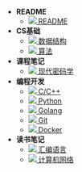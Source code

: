 - **README**
  - [![](https://cdn.jsdelivr.net/gh/AMDyesIntelno/blog_img/Notes/svg/important.svg) README](/README)
- **CS基础**
  - [![](https://cdn.jsdelivr.net/gh/AMDyesIntelno/blog_img/Notes/svg/datastruct.svg) 数据结构](/cs/data_struct)
  - [![](https://cdn.jsdelivr.net/gh/AMDyesIntelno/blog_img/Notes/svg/algorithm.svg) 算法](/cs/algorithm)
- **课程笔记**
  - [![](https://cdn.jsdelivr.net/gh/AMDyesIntelno/blog_img@master/Notes/svg/key.svg) 现代密码学](/subject/现代密码学)
- **编程开发**
  - [![](https://cdn.jsdelivr.net/gh/AMDyesIntelno/blog_img/Notes/svg/cpp-blue.svg) C/C++](/develop/c_cpp)
  - [![](https://cdn.jsdelivr.net/gh/AMDyesIntelno/blog_img/Notes/svg/python.svg) Python](/develop/python)
  - [![](https://cdn.jsdelivr.net/gh/AMDyesIntelno/blog_img/Notes/svg/golang.svg) Golang](/develop/golang)
  - [![](https://cdn.jsdelivr.net/gh/AMDyesIntelno/blog_img/Notes/svg/git.svg) Git](/develop/git)
  - [![](https://cdn.jsdelivr.net/gh/AMDyesIntelno/blog_img/Notes/svg/docker.svg) Docker](/develop/docker)
- **读书笔记**
  - [![](https://cdn.jsdelivr.net/gh/AMDyesIntelno/blog_img/Notes/svg/assembly.svg) 汇编语言](/books/assembly)
  - [![](https://cdn.jsdelivr.net/gh/AMDyesIntelno/blog_img/Notes/svg/internet.svg) 计算机网络](/books/internet)